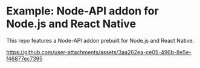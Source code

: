 # Example: Node-API addon for Node.js and React Native

This repo features a Node-API addon prebuilt for Node.js and React Native.

https://github.com/user-attachments/assets/3aa262ea-ce05-496b-8e5e-f46877ec7395
